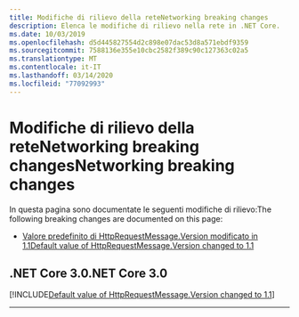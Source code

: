 ```yaml
---
title: Modifiche di rilievo della reteNetworking breaking changes
description: Elenca le modifiche di rilievo nella rete in .NET Core.
ms.date: 10/03/2019
ms.openlocfilehash: d5d445827554d2c898e07dac53d8a571ebdf9359
ms.sourcegitcommit: 7588136e355e10cbc2582f389c90c127363c02a5
ms.translationtype: MT
ms.contentlocale: it-IT
ms.lasthandoff: 03/14/2020
ms.locfileid: "77092993"
---
```

# <a name="networking-breaking-changes"></a><span data-ttu-id="4e9cf-103">Modifiche di rilievo della reteNetworking breaking changes</span><span class="sxs-lookup"><span data-stu-id="4e9cf-103">Networking breaking changes</span></span>

<span data-ttu-id="4e9cf-104">In questa pagina sono documentate le seguenti modifiche di rilievo:</span><span class="sxs-lookup"><span data-stu-id="4e9cf-104">The following breaking changes are documented on this page:</span></span>

- [<span data-ttu-id="4e9cf-105">Valore predefinito di HttpRequestMessage.Version modificato in 1.1</span><span class="sxs-lookup"><span data-stu-id="4e9cf-105">Default value of HttpRequestMessage.Version changed to 1.1</span></span>](#default-value-of-httprequestmessageversion-changed-to-11)

## <a name="net-core-30"></a><span data-ttu-id="4e9cf-106">.NET Core 3.0</span><span class="sxs-lookup"><span data-stu-id="4e9cf-106">.NET Core 3.0</span></span>

[!INCLUDE[Default value of HttpRequestMessage.Version changed to 1.1](~/includes/core-changes/networking/3.0/httprequestmessage-version-change.md)]

***
